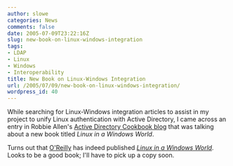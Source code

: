 ```yaml
---
author: slowe
categories: News
comments: false
date: 2005-07-09T23:22:16Z
slug: new-book-on-linux-windows-integration
tags:
- LDAP
- Linux
- Windows
- Interoperability
title: New Book on Linux-Windows Integration
url: /2005/07/09/new-book-on-linux-windows-integration/
wordpress_id: 40
---
```


While searching for Linux-Windows integration articles to assist in my project to unify Linux authentication with Active Directory, I came across an entry in Robbie Allen's [Active Directory Cookbook blog](http://www.rallenhome.com/blog/adcookbook/) that was talking about a new book titled _Linux in a Windows World_.

Turns out that [O'Reilly](http://www.oreilly.com/) has indeed published _[Linux in a Windows World](http://www.oreilly.com/catalog/linuxwinworld/)_. Looks to be a good book; I'll have to pick up a copy soon.

